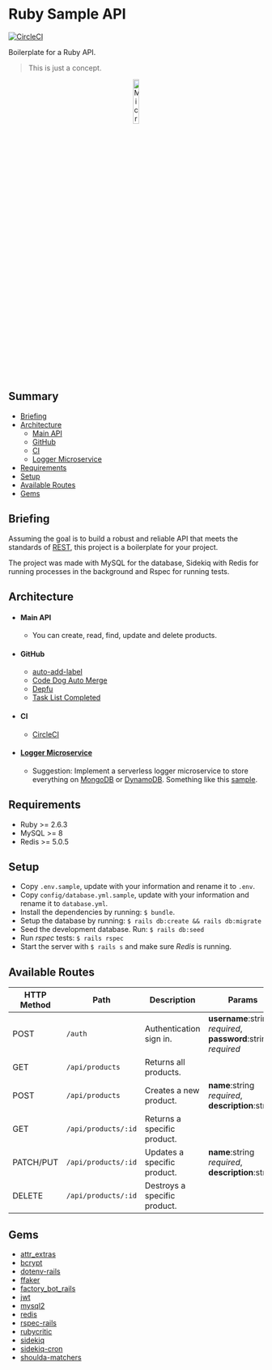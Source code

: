 # Ruby Sample API

[![CircleCI](https://circleci.com/gh/rodrigopasc/RubySampleAPI/tree/master.svg?style=svg&circle-token=ceaf2302411f540f3f6a9a48cf422c41c1fd7b46)](https://circleci.com/gh/rodrigopasc/RubySampleAPI/tree/master)

Boilerplate for a Ruby API.
> This is just a concept.

<p align="center">
  <img src="https://dab1nmslvvntp.cloudfront.net/wp-content/uploads/2014/07/1406392741200px-Ruby_logo.svg.png" width="15%" alt="Microservices" />
</p>

## Summary

- [Briefing](#briefing)
- [Architecture](#architecture)
  - [Main API](#main-api)
  - [GitHub](#github)
  - [CI](#ci)
  - [Logger Microservice](#logger-microservice)
- [Requirements](#requirements)
- [Setup](#setup)
- [Available Routes](#available-routes)
- [Gems](#Gems)

## Briefing
Assuming the goal is to build a robust and reliable API that meets the standards of [REST](https://restfulapi.net), this project is a boilerplate for your project.

The project was made with MySQL for the database, Sidekiq with Redis for running processes in the background and Rspec for running tests.

## Architecture
* #### Main API
  * You can create, read, find, update and delete products.
* #### GitHub
  - [auto-add-label](https://github.com/marketplace/auto-add-label)
  - [Code Dog Auto Merge](https://github.com/marketplace/auto-merge)
  - [Depfu](https://github.com/marketplace/depfu)
  - [Task List Completed](https://github.com/marketplace/task-list-completed)
* #### CI
  - [CircleCI](http://circleci.com)
* #### [Logger Microservice](https://github.com/rodrigopasc/zaptalkloggermicroservice)
  * Suggestion: Implement a serverless logger microservice to store everything on [MongoDB](http://mongodb.com) or [DynamoDB](https://aws.amazon.com/dynamodb/). Something like this [sample](https://github.com/rodrigopasc/zaptalkloggermicroservice).

## Requirements
- Ruby >= 2.6.3
- MySQL >= 8
- Redis >= 5.0.5

## Setup
* Copy `.env.sample`, update with your information and rename it to `.env`.
* Copy `config/database.yml.sample`, update with your information and rename it to `database.yml`.
* Install the dependencies by running: `$ bundle`.
* Setup the database by running: `$ rails db:create && rails db:migrate`
* Seed the development database. Run: `$ rails db:seed`
* Run _rspec_ tests: `$ rails rspec`
* Start the server with `$ rails s` and make sure _Redis_ is running.

## Available Routes

| HTTP Method | Path | Description | Params | HTTP Responses |
| --- | --- | --- | --- | --- |
| POST | `/auth` | Authentication sign in. | **username**:string *required*, **password**:string *required* | 200, 400, 401 |
| GET | `/api/products` | Returns all products. |  | 200, 401 |
| POST | `/api/products` | Creates a new product. | **name**:string *required*, **description**:string | 201, 400, 401 |
| GET | `/api/products/:id` | Returns a specific product. | | 200, 401, 404 |
| PATCH/PUT | `/api/products/:id` | Updates a specific product. | **name**:string *required*, **description**:string | 200, 401, 404, 422 |
| DELETE | `/api/products/:id` | Destroys a specific product. | | 204, 401, 404 |


## Gems
* [attr_extras](https://rubygems.org/gems/attr_extras)
* [bcrypt](https://rubygems.org/gems/bcrypt)
* [dotenv-rails](https://rubygems.org/gems/dotenv-rails)
* [ffaker](https://rubygems.org/gems/ffaker)
* [factory_bot_rails](https://rubygems.org/gems/factory_bot_rails)
* [jwt](https://rubygems.org/gems/jwt)
* [mysql2](https://rubygems.org/gems/mysql2)
* [redis](https://rubygems.org/gems/redis)
* [rspec-rails](https://rubygems.org/gems/rspec-rails)
* [rubycritic](https://rubygems.org/gems/rubycritic)
* [sidekiq](https://rubygems.org/gems/sidekiq)
* [sidekiq-cron](https://rubygems.org/gems/sidekiq-cron)
* [shoulda-matchers](https://rubygems.org/gems/shoulda-matchers)
